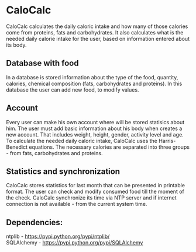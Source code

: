 CaloCalc
========

CaloCalc calculates the daily caloric intake and how many of those calories come from proteins, fats and carbohydrates. It also calculates what is the needed daily calorie intake for the user, based on information entered about its body.

Database with food
-------
In a database is stored information about the type of the food, quantity, calories, chemical composition (fats, carbohydrates and proteins). In this database the user can add new food, to modify values.

Account
-------
Every user can make his own account where will be stored statisics about him. The user must add basic information about his body when creates a new account. That includes weight, height, gender, activity level and age. 
To calculate the needed daily caloric intake, CaloCalc uses the Harris-Benedict equations. The necessary calories are separated into three groups - from fats, carbohydrates and proteins.

Statistics and synchronization
-------
CaloCalc stores statistics for last month that can be presented in printable format. The user can check and modify consumed food till the moment of the check. 
CaloCalc synchronize its time via NTP server and if internet connection is not available - from the current system time.

Dependencies:
-------
ntplib - https://pypi.python.org/pypi/ntplib/                                                
SQLAlchemy - https://pypi.python.org/pypi/SQLAlchemy
